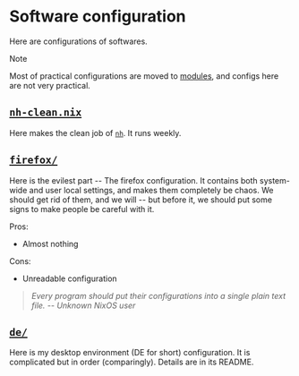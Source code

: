 # Software configuration

Here are configurations of softwares.

> [!note]
> Most of practical configurations are moved to [modules](/modules),
> and configs here are not very practical.

## [`nh-clean.nix`](./nh-clean.nix)

Here makes the clean job of [`nh`](https://gtihub.com/nix-community/nh).
It runs weekly.

## [`firefox/`](./firefox/)

Here is the evilest part -- The firefox configuration.
It contains both system-wide and user local settings,
and makes them completely be chaos.
We should get rid of them, and we will --
but before it, we should put some signs to make people be careful with it.

Pros:

- Almost nothing

Cons:

- Unreadable configuration

> *Every program should put their configurations into a single plain text file.
> -- Unknown NixOS user*

## [`de/`](./de/)

Here is my desktop environment (DE for short) configuration.
It is complicated but in order (comparingly). Details are in its README.
